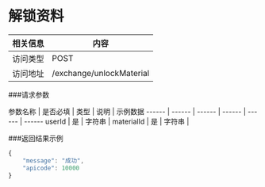 
# 解锁资料
 相关信息 | 内容
 ------ | ------
 访问类型 | POST
 访问地址 | /exchange/unlockMaterial

###请求参数

 参数名称 | 是否必填 | 类型 | 说明 | 示例数据
 ------ | ------ | ------ | ------ | ------ | ------
 userId | 是 | 字符串 | 
 materialId | 是 | 字符串 |

###返回结果示例

```javascript
{
    "message": "成功",
    "apicode": 10000
}
